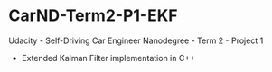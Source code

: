# CarND-Term2-P1-EKF
Udacity - Self-Driving Car Engineer Nanodegree - Term 2 - Project 1
- Extended Kalman Filter implementation in C++
